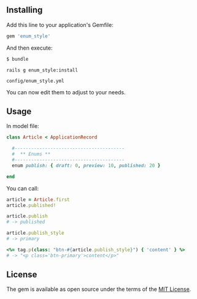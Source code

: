 
## Installing

Add this line to your application's Gemfile:

```ruby
gem 'enum_style'
```

And then execute:
```bash
$ bundle
```

```
rails g enum_style:install
```

```
config/enum_style.yml
```

You can now edit them to adjust to your needs.

## Usage

In model file:

```ruby
class Article < ApplicationRecord

  #----------------------------------------
  #  ** Enums **
  #----------------------------------------
  enum publish: { draft: 0, preview: 10, published: 20 }

end
```

You can call:

```ruby
article = Article.first
article.published!

article.publish
# -> published

article.publish_style
# -> primary
```

```ruby
<%= tag.p(class: "btn-#{article.publish_style}") { 'content' } %>
# -> "<p class='btn-primary'>content</p>"
```

## License
The gem is available as open source under the terms of the [MIT License](https://opensource.org/licenses/MIT).
